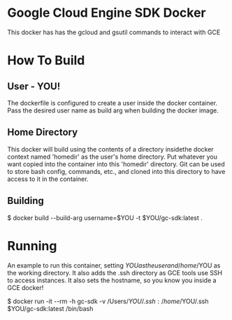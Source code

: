 # Google Cloud Engine SDK Docker

This docker has has the gcloud and gsutil commands to interact with GCE

# How To Build

## User - YOU!

The dockerfile is configured to create a user inside the docker container. Pass the desired user name as build arg when building the docker image.

## Home Directory

This docker will build using the contents of a directory insidethe docker context named 'homedir' as the user's home directory. Put whatever you want copied into the container into this 'homedir' directory. Git can be used to store bash config, commands, etc., and cloned into this directory to have access to it in the container.

## Building

$ docker build --build-arg username=$YOU -t $YOU/gc-sdk:latest .

# Running

An example to run this container, setting $YOU as the user and /home/$YOU as the working directory. It also adds the .ssh directory as GCE tools use SSH to access instances. It also sets the hostname, so you know you inside a GCE docker!

$ docker run -it --rm -h gc-sdk -v /Users/$YOU/.ssh:/home/$YOU/.ssh $YOU/gc-sdk:latest /bin/bash
